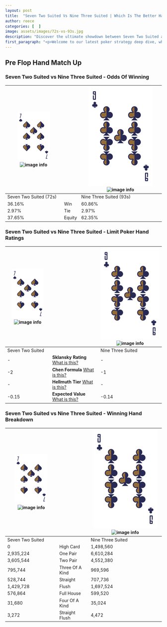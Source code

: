 ```yaml
---
layout: post
title:  "Seven Two Suited Vs Nine Three Suited | Which Is The Better Hand In Poker? A Complete Guide"
author: reece
categories: [  ]
image: assets/images/72s-vs-93s.jpg
description: "Discover the ultimate showdown between Seven Two Suited and Nine Three Suited in poker! Uncover the odds, strategies, and scenarios where one hand triumphs over the other. Get ready to up your poker game with this thrilling analysis."
first_paragraph: "<p>Welcome to our latest poker strategy deep dive, where we're pitting two distinct hands against each other in a high-stakes showdown: Seven Two Suited vs Nine Three Suited.</p><p>In the dynamic world of poker, every decision counts, and knowing which hand holds the upper hand is key to your success at the table.</p><p>In this article, we'll dissect these two hands, explore the scenarios where one dominates the other, and equip you with the knowledge to make strategic choices that can tip the odds in your favor.</p><p>Get ready to unravel the intriguing dynamics of these poker hands and elevate your game to new heights.</p>"
---
```




[comment]: # (sp0)

## Pre Flop Hand Match Up

<div class="table hand-ratings" markdown="1"> 



### Seven Two Suited vs Nine Three Suited - Odds Of Winning


    
| ![image info](assets/images/hand1/7.png) ![image info](assets/images/hand1/2s.png) |  | ![image info](assets/images/hand2/9.png) ![image info](assets/images/hand2/3s.png) |
| -------- | -------- | -------- |
| Seven Two Suited (72s) |  | Nine Three Suited (93s) |
| 36.16% | Win | 60.86% |
| 2.97% | Tie | 2.97% |
| 37.65% | Equity | 62.35% |




[comment]: # (sp1)



### Seven Two Suited vs Nine Three Suited - Limit Poker Hand Ratings


    
| ![image info](assets/images/hand1/7.png) ![image info](assets/images/hand1/2s.png) |  | ![image info](assets/images/hand2/9.png) ![image info](assets/images/hand2/3s.png) |
| -------- | -------- | -------- |
| Seven Two Suited |  | Nine Three Suited |
| - | **Sklansky Rating** [What is this?](/sklansky-rating-explained) | - |
| -2 | **Chen Formula** [What is this?](/chen-formula-explained) | -1 |
| - | **Hellmuth Tier** [What is this?](/Hellmuth-tier-explained) | - |
| -0.15 | **Expected Value** [What is this?](/expected-value-explained) | -0.14 |




[comment]: # (sp2)



### Seven Two Suited vs Nine Three Suited - Winning Hand Breakdown


    
| ![image info](assets/images/hand1/7.png) ![image info](assets/images/hand1/2s.png) |  | ![image info](assets/images/hand2/9.png) ![image info](assets/images/hand2/3s.png) |
| -------- | -------- | -------- |
| Seven Two Suited |  | Nine Three Suited |
| 0 | High Card | 1,498,560 |
| 2,935,224 | One Pair | 6,610,284 |
| 3,605,544 | Two Pair | 4,552,380 |
| 795,744 | Three Of A Kind | 969,596 |
| 528,744 | Straight | 707,736 |
| 1,429,728 | Flush | 1,697,524 |
| 576,864 | Full House | 599,520 |
| 31,680 | Four Of A Kind | 35,024 |
| 3,272 | Straight Flush | 4,472 |




[comment]: # (sp3)



</div>

[comment]: # (sp4)



[comment]: # (sp5)


